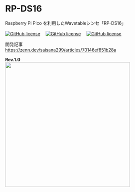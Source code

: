 # RP-DS16
Raspberry Pi Pico を利用したWavetableシンセ「RP-DS16」

[![GitHub license](https://img.shields.io/badge/RP--DS16-CTRL-seagreen)](https://github.com/Saisana299/RP-DS16-CTRL)　
[![GitHub license](https://img.shields.io/badge/RP--DS16-SYNTH-steelblue)](https://github.com/Saisana299/RP-DS16-SYNTH)　
[![GitHub license](https://img.shields.io/badge/RPS--DS16-DISP-indianred)](https://github.com/Saisana299/RP-DS16-DISP)  

開発記事  
https://zenn.dev/saisana299/articles/70146ef851b28a

**Rev.1.0**  
<a href="https://github.com/Saisana299/RP-DS16"><img height="400" src="https://github.com/Saisana299/RP-DS16/assets/46042980/056c6098-312a-4fc9-9aff-211faf97c3c5"></img></a><br>

  
